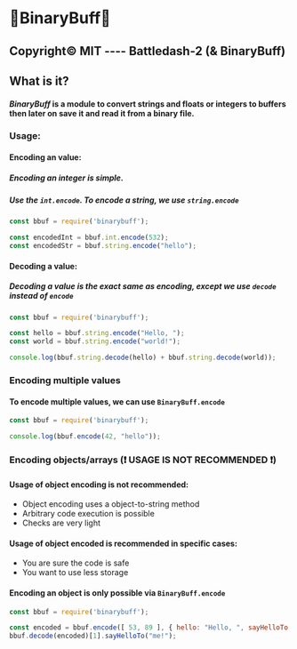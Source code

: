 # 🔢BinaryBuff🐃
## Copyright&copy; MIT ---- Battledash-2 (& BinaryBuff)

## What is it?
#### ***BinaryBuff*** is a module to convert strings and floats or integers to buffers<br>then later on save it and read it from a binary file.

### Usage:
#### Encoding an value:
##### Encoding an integer is simple.
##### Use the `int.encode`. To encode a string, we use `string.encode`
```js
const bbuf = require('binarybuff');

const encodedInt = bbuf.int.encode(532);
const encodedStr = bbuf.string.encode("hello");
```

#### Decoding a value:
##### Decoding a value is the exact same as encoding, except we use `decode` instead of `encode`
```js
const bbuf = require('binarybuff');

const hello = bbuf.string.encode("Hello, ");
const world = bbuf.string.encode("world!");

console.log(bbuf.string.decode(hello) + bbuf.string.decode(world));
```

### Encoding multiple values
#### To encode multiple values, we can use `BinaryBuff.encode`
```js
const bbuf = require('binarybuff');

console.log(bbuf.encode(42, "hello"));
```

### Encoding objects/arrays (❗ USAGE IS NOT RECOMMENDED ❗)
#### Usage of object encoding is not recommended:
- Object encoding uses a object-to-string method
- Arbitrary code execution is possible
- Checks are very light
#### Usage of object encoded is recommended in specific cases:
- You are sure the code is safe
- You want to use less storage

#### Encoding an object is only possible via `BinaryBuff.encode`
```js
const bbuf = require('binarybuff');

const encoded = bbuf.encode([ 53, 89 ], { hello: "Hello, ", sayHelloTo: (usr)=>{console.log("Hello,", usr);} });
bbuf.decode(encoded)[1].sayHelloTo("me!");
```